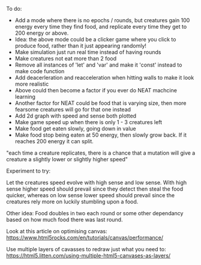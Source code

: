 To do:   
- Add a mode where there is no epochs / rounds, but creatures gain 100 energy every time they find food, and replicate every time they get to 200 energy or above.
- Idea: the above mode could be a clicker game where you click to produce food, rather than it just appearing randomly!
- Make simulation just run real time instead of having rounds
- Make creatures not eat more than 2 food
- Remove all instances of 'let' and 'var' and make it 'const' instead to make code function
- Add deacerleration and reacceleration when hitting walls to make it look more realistic
- Above could then become a factor if you ever do NEAT machcine learning
- Another factor for NEAT could be food that is varying size, then more fearsome creatures will go for that one  instead
- Add 2d graph with speed and sense both plotted
- Make game speed up when there is only 1 - 3 creatures left
- Make food get eaten slowly, going down in value
- Make food stop being eaten at 50 energy, then slowly grow back. If it reaches 200 energy it can split.

"each time a creature replicates, there is a chance that a mutation will give a creature a slightly lower or slightly higher speed"

Experiment to try:   

Let the creatures speed evolve with high sense and low sense. With high sense higher speed should prevail since they detect then steal the food quicker, whereas on low sense lower speed should prevail since the creatures rely more on luckily stumbling upon a food.

Other idea:
Food doubles in two each round or some other dependancy based on how much food there was last round.

Look at this article on optimising canvas:
https://www.html5rocks.com/en/tutorials/canvas/performance/

Use multiple layers of cavasses to redraw just what you need to:
https://html5.litten.com/using-multiple-html5-canvases-as-layers/
